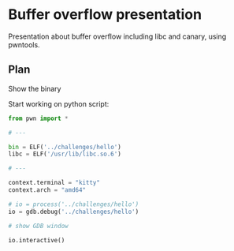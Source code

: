 # Buffer overflow presentation

Presentation about buffer overflow including libc and canary, using pwntools.

## Plan

Show the binary

Start working on python script:

```py
from pwn import *

# ---

bin = ELF('../challenges/hello')
libc = ELF('/usr/lib/libc.so.6')

# ---

context.terminal = "kitty"
context.arch = "amd64"

# io = process('../challenges/hello')
io = gdb.debug('../challenges/hello')

# show GDB window

io.interactive()


```

